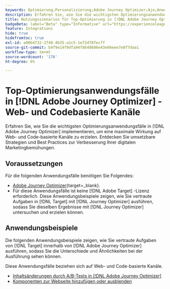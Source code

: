 ```yaml
---
keywords: Optimierung;Personalisierung;Adobe Journey Optimizer;Ajo;Anwendungsfälle;Szenarien;Web;Code-basiert
description: Erfahren Sie, wie Sie die wichtigsten Optimierungsanwendungsfälle in Adobe Journey Optimizer implementieren, um eine maximale Wirkung zu erzielen.
title: Nutzungsszenarios für Top-Optimierung in [!DNL Adobe Journey Optimizer]  - Web- und Codebasierte Kanäle
badgeBeta: label="Beta" type="Informative" url="https://experienceleague.adobe.com/docs/target/using/introduction/intro.html?lang=de#beta newtab=true" tooltip="Was sind Beta-Funktionen in  [!DNL Adobe Target]?"
feature: Integrations
hide: true
hidefromtoc: true
exl-id: a00b4732-2740-4b35-a1c5-1ef2d78fecff
source-git-commit: b4f9e14f9dfa94f8648686e43e66eee7e0f7daa1
workflow-type: tm+mt
source-wordcount: '176'
ht-degree: 6%

---
```


# Top-Optimierungsanwendungsfälle in [!DNL Adobe Journey Optimizer] - Web- und Codebasierte Kanäle

Erfahren Sie, wie Sie die wichtigsten Optimierungsanwendungsfälle in [!DNL Adobe Journey Optimizer] implementieren, um eine maximale Wirkung auf Web- und Code-basierte Kanäle zu erzielen. Entdecken Sie umsetzbare Strategien und Best Practices zur Verbesserung Ihrer digitalen Marketingbemühungen.

## Voraussetzungen 

Für die folgenden Anwendungsfälle benötigen Sie Folgendes:

* [Adobe Journey Optimizer](https://experienceleague.adobe.com/en/docs/journey-optimizer/using/get-started/get-started){target=_blank}.
* Für diese Anwendungsfälle ist keine [!DNL Adobe Target] -Lizenz erforderlich. Diese Anwendungsbeispiele zeigen, wie Sie vertraute Aufgaben in [!DNL Target] mit [!DNL Journey Optimizer] ausführen, sodass Sie dieselben Ergebnisse mit [!DNL Journey Optimizer] untersuchen und erzielen können.

## Anwendungsbeispiele

Die folgenden Anwendungsbeispiele zeigen, wie Sie vertraute Aufgaben von [!DNL Target] innerhalb von [!DNL Adobe Journey Optimizer] ausführen, sodass Sie die Unterschiede und Ähnlichkeiten bei der Ausführung sehen können.

Diese Anwendungsfälle beziehen sich auf Web- und Code-basierte Kanäle.

* [Inhaltsänderungen durch A/B-Tests in [!DNL Adobe Journey Optimizer]](/help/main/c-integrating-target-with-mac/ajo/content-change-using-ajo.md)
* [Komponenten zur Webseite hinzufügen oder ausblenden](/help/main/c-integrating-target-with-mac/ajo/add-hide-content-using-ajo.md)
